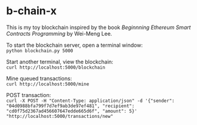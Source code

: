 # b-chain-x
This is my toy blockchain inspired by the book *Beginnning Ethereum Smart Contracts Programming* by Wei-Meng Lee.

To start the blockchain server, open a terminal window:  
`python blockchain.py 5000`

Start another terminal, view the blockchain:  
`curl http://localhost:5000/blockchain`  
  
Mine queued transactions:  
`curl http://localhost:5000/mine`  
  
POST transaction:  
`curl -X POST -H "Content-Type: application/json" -d '{"sender": "04d0988bfa799f7d7ef9ab3de97ef481", "recipient": "cd0f75d2367ad456607647edde665d6f", "amount": 5}' "http://localhost:5000/transactions/new"`  



